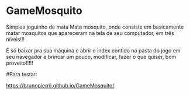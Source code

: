 # GameMosquito

Simples joguinho de mata Mata mosquito, onde consiste em basicamente matar mosquitos que apareceram na tela de seu computador, em três níveis!!!

É só baixar pra sua máquina e abrir o index contido na pasta do jogo em seu navegador e brincar um pouco, modificar, fazer o que quiser, bom proveito!!!!!


#Para testar: 

https://brunopierrii.github.io/GameMosquito/
